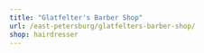 ```yaml
---
title: "Glatfelter's Barber Shop"
url: /east-petersburg/glatfelters-barber-shop/
shop: hairdresser
---
```

